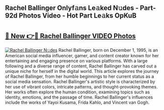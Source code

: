 ## Rachel Ballinger Onlyf𝚊ns Le𝚊ked N𝚞des - Part-92d Photos Video - Hot Part Le𝚊ks OpKuB

# <h2><a href="http://ab56211.deff.icu/?id=Rachel+Ballinger">🔗 New 👉🔴 Rachel Ballinger VIDEO Photos</a></h2>

[![Rachel Ballinger N𝚞des](https://i.imgur.com/rIISA9y.gif)](http://ab56211.deff.icu/?id=Rachel+Ballinger)
Rachel Ballinger, born on December 1, 1995, is an American social media influencer, gamer, and content creator known for her entertaining and engaging presence on various platforms. With a large following and a diverse range of content, Rachel Ballinger has carved out a unique niche for herself in the digital world. This article explores the journey of Rachel Ballinger, from her humble beginnings to her current status as a social media sensation. Rachel Ballinger's artistic style is characterized by her use of vibrant colors, intricate patterns, and thought-provoking themes. Her works often explore the human condition, examining topics such as identity, emotions, and the passage of time. Rachel Ballinger's influences include the works of Yayoi Kusama, Frida Kahlo, and Vincent van Gogh.
